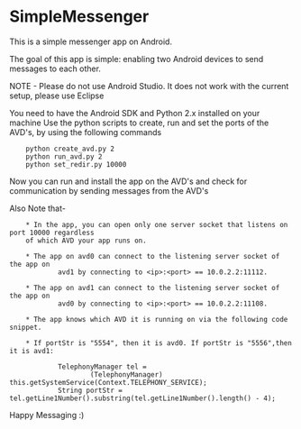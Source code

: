 SimpleMessenger
=====================

This is a simple messenger app on Android.

The goal of this app is simple: enabling two Android devices to send messages to each other.

NOTE - Please do not use Android Studio. It does not work with the current setup, please use Eclipse

You need to have the Android SDK and Python 2.x installed on your machine
Use the python scripts to create, run and set the ports of the AVD's, by using the following commands 

        python create_avd.py 2
        python run_avd.py 2
        python set_redir.py 10000
        
Now you can run and install the app on the AVD's and check for communication by sending messages from the AVD's

Also Note that-
        
        * In the app, you can open only one server socket that listens on port 10000 regardless
        of which AVD your app runs on.
        
        * The app on avd0 can connect to the listening server socket of the app on 
                avd1 by connecting to <ip>:<port> == 10.0.2.2:11112.
        
        * The app on avd1 can connect to the listening server socket of the app on 
                avd0 by connecting to <ip>:<port> == 10.0.2.2:11108.
        
        * The app knows which AVD it is running on via the following code snippet.
         
        * If portStr is "5554", then it is avd0. If portStr is "5556",then it is avd1:
        
                TelephonyManager tel =
                        (TelephonyManager) this.getSystemService(Context.TELEPHONY_SERVICE);
                String portStr = tel.getLine1Number().substring(tel.getLine1Number().length() - 4);

Happy Messaging :)
